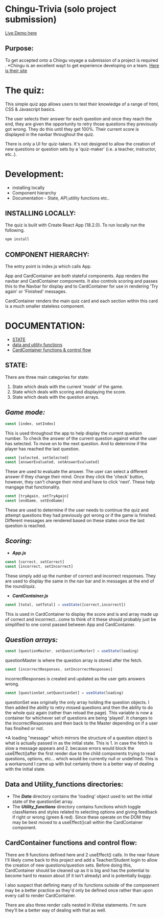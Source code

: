 # Chingu-Trivia (solo project submission)
[Live Demo here](https://mattrueter.github.io/Chingu_Trivia/)

## Purpose:
To get accepted onto a Chingu voyage a submission of a project is required . *Chingu is an excellent wayt to get experience developing on a team. [Here is their site](https://www.chingu.io/)



# The quiz:

This simple quiz app allows users to test their knowledge of a range of html, CSS & Javascript basics. 

The user selects their answer for each question and once they reach the end, they are given the opportunity to retry those questions they previously got wrong. They do this until they get 100%. Their current score is displayed in the navbar throughout the quiz.

There is only a UI for quiz-takers. It's not designed to allow the creation of new questions or question sets by a 'quiz-maker' (i.e. a teacher, instructor, etc..).


# Development:
- installing locally
- Component hierarchy
- Documentation - State, API,utility functions etc.. 

## INSTALLING LOCALLY:
The quiz is built with Create React App (18.2.0). To run locally run the following.
``` javascript
npm install
```

## COMPONENT HIERARCHY:
The entry point is index.js which calls App.

App and CardContainer are both stateful components. App renders the navbar and CardContainer components. It also controls scoring and passes this to the Navbar for display and to CardContainer for use in rendering 'Try again' or 'Finished' messages. 

CardContainer renders the main quiz card and each section within this card is a much smaller stateless component.


# DOCUMENTATION:
- [STATE](#state)
- [data and utility functions](#data-and-utility_functions-directories)
- [CardContainer functions & control flow](#cardcontainer-functions-and-control-flow)

## **STATE:**
There are three main categories for state:

1. State which deals with the current 'mode' of the game.
2. State which deals with scoring and displaying the score.
3. State which deals with the question arrays.

## ***Game mode:*** 
```javascript
const [index, setIndex]
```
This is used throughout the app to help display the current question number. To check the answer of the current question against what the user has selected. To move on to the next question. And to determine if the player has reached the last question. 
```javascript
const [selected, setSelected] 
const [answerEvaluated, setAnswerEvaluated] 
```
These are used to evaluate the answer. The user can select a different answer if they change their mind. Once they click the 'check' button, however, they can't change their mind and have to click 'next'. These help mangage that functionality.
```javascript
const [tryAgain, setTryAgain] 
const [endGame, setEndGame] 
```
These are used to determine if the user needs to continue the quiz and attempt questions they had previously got wrong or if the game is finished. Different messages are rendered based on these states once the last question is reached.


## ***Scoring:***
- ***App.js***
``` javascript
const [correct, setCorrect]
const [incorrect, setIncorrect]
```
These simply add up the number of correct and incorrect responses. They are used to display the same in the nav bar and in messages at the end of the round/quiz.
- ***CardContainer.js***
``` javascript
const [total, setTotal] = useState([correct,incorrect])
```
This is used in CardContainer to display the score and is and array made up of correct and incorrrect...come to think of it these should probably just be simplified to one const passed between App and CardContainer.



## ***Question arrays:***
``` javascript
const [questionMaster, setQuestionMaster] = useState(loading)
```
questionMaster is where the question array is stored after the fetch.
``` javascript
const [incorrectResponses, setIncorrectResponses] 
```
incorrectResponses is created and updated as the user gets answers wrong.
``` javascript
const [questionSet,setQuestionSet] = useState(loading)
```
questionSet was originally the only array holding the question objects. I then added the ability to retry missed questions and then the ability to do the whole quiz again (rather than reload the page).
This variable is now a container for whichever set of questions are being 'played'. It changes to the incorrectResponses and then back to the Master depending on if a user has finsihed or not.

*A loading "message" which mirrors the structure of a question object is what is actually passed in as the initial state. This is 1. in case the fetch is slow a message appears and 2. because errors would block the useEffect()after the first render due to the child components trying to read questions, options, etc... which would be currently null or undefined. This is a workaround I came up with but certainly there is a better way of dealing with the initial state.

## **Data and Utility_functions directories:**
- The ***Data*** directory contains the 'loading' object used to set the initial state of the questionSet array.
- The ***Utility_functions*** directory contains functions which toggle classNames and styles related to selecting options and giving feedback if right or wrong (green & red). Since these operate on the DOM they may be best moved to a useEffect()call within the CardContainer component.

## **CardContainer functions and control flow:**
There are 9 functions defined here and 2 useEffect() calls. In the near future I'll likely come back to this project and add a Teacher/Student login to allow the creation of new questions/question sets. 
Before doing this, CardContainer should be cleaned up as it is big and has the potential to become hard to reason about (if it isn't already) and is potentially buggy.

I also suspect that defining many of its functions outside of the compoenent may be a better practice as they'd only be defined once rather than upon every call to render CardContainer.

There are also three render calls nested in if/else statements. I'm sure they'll be a better way of dealing with that as well. 

